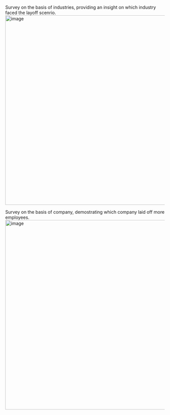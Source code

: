 Survey on the basis of industries, providing an insight on which industry faced the layoff scenrio.
<img width="600" alt="image" src="https://github.com/AnishaAP/Company_Layoff-analysis-project/assets/136818329/d2cff60e-fa0d-4dcc-a979-9dbb08496970">


Survey on the basis of company, demostrating which company laid off more employees.
<img width="600" alt="image" src="https://github.com/AnishaAP/Company_Layoff-analysis-project/assets/136818329/8f8f74f2-a140-4211-b54b-e734f59ddafe">
